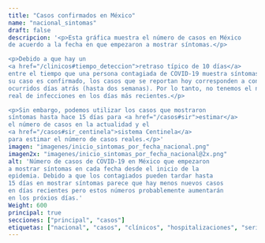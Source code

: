 ```yaml
---
title: "Casos confirmados en México"
name: "nacional_sintomas"
draft: false
descripcion: '<p>Esta gráfica muestra el número de casos en México
de acuerdo a la fecha en que empezaron a mostrar síntomas.</p>

<p>Debido a que hay un
<a href="/clinicos#tiempo_deteccion">retraso típico de 10 días</a>
entre el tiempo que una persona contagiada de COVID-19 muestra síntomas y
su caso es confirmado, los casos que se reportan hoy corresponden a contagios
ocurridos días atrás (hasta dos semanas). Por lo tanto, no tenemos el número
real de infecciones en los días más recientes.</p>

<p>Sin embargo, podemos utilizar los casos que mostraron
síntomas hasta hace 15 días para <a href="/casos#sir">estimar</a>
el número de casos en la actualidad y el
<a href="/casos#sir_centinela">sistema Centinela</a>
para estimar el número de casos reales.</p>'
imagen: "imagenes/inicio_sintomas_por_fecha_nacional.png"
imagen2x: "imagenes/inicio_sintomas_por_fecha_nacional@2x.png"
alt: 'Número de casos de COVID-19 en México que empezaron
a mostrar síntomas en cada fecha desde el inicio de la
epidemia. Debido a que los contagiados pueden tardar hasta
15 días en mostrar síntomas parece que hay menos nuevos casos
en días recientes pero estos números probablemente aumentarán
en los próxios días.'
Weight: 600
principal: true
secciones: ["principal", "casos"]
etiquetas: ["nacional", "casos", "clínicos", "hospitalizaciones", "serie_tiempo", "síntomas"]
---
```


